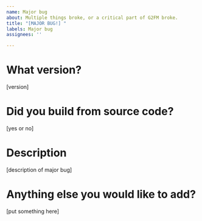 ```yaml
---
name: Major bug
about: Multiple things broke, or a critical part of G2FM broke.
title: "[MAJOR BUG!] "
labels: Major bug
assignees: ''

---
```


# What version?
[version]

# Did you build from source code?
[yes or no]

# Description
[description of major bug]

# Anything else you would like to add?
[put something here]
